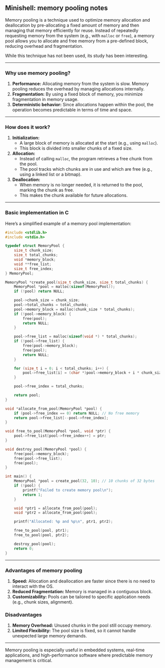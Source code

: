 ## Minishell: memory pooling notes

Memory pooling is a technique used to optimize memory allocation and deallocation by pre-allocating a fixed amount of memory and then managing that memory efficiently for reuse. Instead of repeatedly requesting memory from the system (e.g., with `malloc` or `free`), a memory pool allows you to allocate and free memory from a pre-defined block, reducing overhead and fragmentation.

While this technique has not been used, its study has been interesting.

---

### **Why use memory pooling?**

1. **Performance:** Allocating memory from the system is slow. Memory pooling reduces the overhead by managing allocations internally.
2. **Fragmentation:** By using a fixed block of memory, you minimize fragmentation in memory usage.
3. **Deterministic behavior:** Since allocations happen within the pool, the operation becomes predictable in terms of time and space.

---

### **How does it work?**

1. **Initialization:**
    - A large block of memory is allocated at the start (e.g., using `malloc`).
    - This block is divided into smaller chunks of a fixed size.
2. **Allocation:**
    - Instead of calling `malloc`, the program retrieves a free chunk from the pool.
    - The pool tracks which chunks are in use and which are free (e.g., using a linked list or a bitmap).
3. **Deallocation:**
    - When memory is no longer needed, it is returned to the pool, marking the chunk as free.
    - This makes the chunk available for future allocations.

---

### **Basic implementation in C**

Here’s a simplified example of a memory pool implementation:

```c
#include <stdlib.h>
#include <stdio.h>

typedef struct MemoryPool {
    size_t chunk_size;
    size_t total_chunks;
    void *memory_block;
    void **free_list;
    size_t free_index;
} MemoryPool;

MemoryPool *create_pool(size_t chunk_size, size_t total_chunks) {
    MemoryPool *pool = malloc(sizeof(MemoryPool));
    if (!pool) return NULL;

    pool->chunk_size = chunk_size;
    pool->total_chunks = total_chunks;
    pool->memory_block = malloc(chunk_size * total_chunks);
    if (!pool->memory_block) {
        free(pool);
        return NULL;
    }

    pool->free_list = malloc(sizeof(void *) * total_chunks);
    if (!pool->free_list) {
        free(pool->memory_block);
        free(pool);
        return NULL;
    }

    for (size_t i = 0; i < total_chunks; i++) {
        pool->free_list[i] = (char *)pool->memory_block + i * chunk_size;
    }

    pool->free_index = total_chunks;

    return pool;
}

void *allocate_from_pool(MemoryPool *pool) {
    if (pool->free_index == 0) return NULL; // No free memory
    return pool->free_list[--pool->free_index];
}

void free_to_pool(MemoryPool *pool, void *ptr) {
    pool->free_list[pool->free_index++] = ptr;
}

void destroy_pool(MemoryPool *pool) {
    free(pool->memory_block);
    free(pool->free_list);
    free(pool);
}

int main() {
    MemoryPool *pool = create_pool(32, 10); // 10 chunks of 32 bytes
    if (!pool) {
        printf("Failed to create memory pool\n");
        return 1;
    }

    void *ptr1 = allocate_from_pool(pool);
    void *ptr2 = allocate_from_pool(pool);

    printf("Allocated: %p and %p\n", ptr1, ptr2);

    free_to_pool(pool, ptr1);
    free_to_pool(pool, ptr2);

    destroy_pool(pool);
    return 0;
}

```

---

### **Advantages of memory pooling**

1. **Speed:** Allocation and deallocation are faster since there is no need to interact with the OS.
2. **Reduced Fragmentation:** Memory is managed in a contiguous block.
3. **Customizability:** Pools can be tailored to specific application needs (e.g., chunk sizes, alignment).

### **Disadvantages**

1. **Memory Overhead:** Unused chunks in the pool still occupy memory.
2. **Limited Flexibility:** The pool size is fixed, so it cannot handle unexpected large memory demands.

---

Memory pooling is especially useful in embedded systems, real-time applications, and high-performance software where predictable memory management is critical.